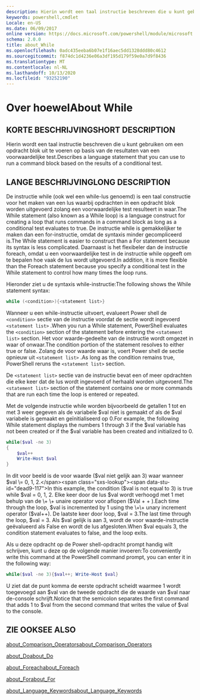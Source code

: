 ```yaml
---
description: Hierin wordt een taal instructie beschreven die u kunt gebruiken om een opdracht blok uit te voeren op basis van de resultaten van een voorwaardelijke test.
keywords: powershell,cmdlet
Locale: en-US
ms.date: 06/09/2017
online version: https://docs.microsoft.com/powershell/module/microsoft.powershell.core/about/about_while?view=powershell-6&WT.mc_id=ps-gethelp
schema: 2.0.0
title: about_While
ms.openlocfilehash: 0adc435eeba6b07e1f16aec5dd1328ddd80c4612
ms.sourcegitcommit: f874dc1d4236e06a3df195d179f59e0a7d9f8436
ms.translationtype: MT
ms.contentlocale: nl-NL
ms.lasthandoff: 10/13/2020
ms.locfileid: "93252190"
---
```

# <a name="about-while"></a><span data-ttu-id="dead9-104">Over hoewel</span><span class="sxs-lookup"><span data-stu-id="dead9-104">About While</span></span>

## <a name="short-description"></a><span data-ttu-id="dead9-105">KORTE BESCHRIJVING</span><span class="sxs-lookup"><span data-stu-id="dead9-105">SHORT DESCRIPTION</span></span>
<span data-ttu-id="dead9-106">Hierin wordt een taal instructie beschreven die u kunt gebruiken om een opdracht blok uit te voeren op basis van de resultaten van een voorwaardelijke test.</span><span class="sxs-lookup"><span data-stu-id="dead9-106">Describes a language statement that you can use to run a command block based on the results of a conditional test.</span></span>

## <a name="long-description"></a><span data-ttu-id="dead9-107">LANGE BESCHRIJVING</span><span class="sxs-lookup"><span data-stu-id="dead9-107">LONG DESCRIPTION</span></span>

<span data-ttu-id="dead9-108">De instructie while (ook wel een while-lus genoemd) is een taal constructie voor het maken van een lus waarbij opdrachten in een opdracht blok worden uitgevoerd zolang een voorwaardelijke test resulteert in waar.</span><span class="sxs-lookup"><span data-stu-id="dead9-108">The While statement (also known as a While loop) is a language construct for creating a loop that runs commands in a command block as long as a conditional test evaluates to true.</span></span> <span data-ttu-id="dead9-109">De instructie while is gemakkelijker te maken dan een for-instructie, omdat de syntaxis minder gecompliceerd is.</span><span class="sxs-lookup"><span data-stu-id="dead9-109">The While statement is easier to construct than a For statement because its syntax is less complicated.</span></span> <span data-ttu-id="dead9-110">Daarnaast is het flexibeler dan de instructie foreach, omdat u een voorwaardelijke test in de instructie while opgeeft om te bepalen hoe vaak de lus wordt uitgevoerd.</span><span class="sxs-lookup"><span data-stu-id="dead9-110">In addition, it is more flexible than the Foreach statement because you specify a conditional test in the While statement to control how many times the loop runs.</span></span>

<span data-ttu-id="dead9-111">Hieronder ziet u de syntaxis while-instructie:</span><span class="sxs-lookup"><span data-stu-id="dead9-111">The following shows the While statement syntax:</span></span>

```powershell
while (<condition>){<statement list>}
```

<span data-ttu-id="dead9-112">Wanneer u een while-instructie uitvoert, evalueert Power shell de `<condition>` sectie van de instructie voordat de sectie wordt ingevoerd `<statement list>` .</span><span class="sxs-lookup"><span data-stu-id="dead9-112">When you run a While statement, PowerShell evaluates the `<condition>` section of the statement before entering the `<statement list>` section.</span></span> <span data-ttu-id="dead9-113">Het voor waarde-gedeelte van de instructie wordt omgezet in waar of onwaar.</span><span class="sxs-lookup"><span data-stu-id="dead9-113">The condition portion of the statement resolves to either true or false.</span></span> <span data-ttu-id="dead9-114">Zolang de voor waarde waar is, voert Power shell de sectie opnieuw uit `<statement list>` .</span><span class="sxs-lookup"><span data-stu-id="dead9-114">As long as the condition remains true, PowerShell reruns the `<statement list>` section.</span></span>

<span data-ttu-id="dead9-115">De `<statement list>` sectie van de instructie bevat een of meer opdrachten die elke keer dat de lus wordt ingevoerd of herhaald worden uitgevoerd.</span><span class="sxs-lookup"><span data-stu-id="dead9-115">The `<statement list>` section of the statement contains one or more commands that are run each time the loop is entered or repeated.</span></span>

<span data-ttu-id="dead9-116">Met de volgende instructie while worden bijvoorbeeld de getallen 1 tot en met 3 weer gegeven als de variabele $val niet is gemaakt of als de $val variabele is gemaakt en geïnitialiseerd op 0.</span><span class="sxs-lookup"><span data-stu-id="dead9-116">For example, the following While statement displays the numbers 1 through 3 if the $val variable has not been created or if the $val variable has been created and initialized to 0.</span></span>

```powershell
while($val -ne 3)
{
    $val++
    Write-Host $val
}
```

<span data-ttu-id="dead9-117">In dit voor beeld is de voor waarde ($val niet gelijk aan 3) waar wanneer $val \= 0, 1, 2.</span><span class="sxs-lookup"><span data-stu-id="dead9-117">In this example, the condition ($val is not equal to 3) is true while $val \= 0, 1, 2.</span></span> <span data-ttu-id="dead9-118">Elke keer door de lus $val wordt verhoogd met 1 met behulp van de \+ \+ unaire operator voor aflopen ($Val \+ \+ ).</span><span class="sxs-lookup"><span data-stu-id="dead9-118">Each time through the loop, $val is incremented by 1 using the \+\+ unary increment operator ($val\+\+).</span></span> <span data-ttu-id="dead9-119">De laatste keer door loop, $val \= 3.</span><span class="sxs-lookup"><span data-stu-id="dead9-119">The last time through the loop, $val \= 3.</span></span> <span data-ttu-id="dead9-120">Als $val gelijk is aan 3, wordt de voor waarde-instructie geëvalueerd als False en wordt de lus afgesloten.</span><span class="sxs-lookup"><span data-stu-id="dead9-120">When $val equals 3, the condition statement evaluates to false, and the loop exits.</span></span>

<span data-ttu-id="dead9-121">Als u deze opdracht op de Power shell-opdracht prompt handig wilt schrijven, kunt u deze op de volgende manier invoeren:</span><span class="sxs-lookup"><span data-stu-id="dead9-121">To conveniently write this command at the PowerShell command prompt, you can enter it in the following way:</span></span>

```powershell
while($val -ne 3){$val++; Write-Host $val}
```

<span data-ttu-id="dead9-122">U ziet dat de punt komma de eerste opdracht scheidt waarmee 1 wordt toegevoegd aan $val van de tweede opdracht die de waarde van $val naar de-console schrijft.</span><span class="sxs-lookup"><span data-stu-id="dead9-122">Notice that the semicolon separates the first command that adds 1 to $val from the second command that writes the value of $val to the console.</span></span>

## <a name="see-also"></a><span data-ttu-id="dead9-123">ZIE OOK</span><span class="sxs-lookup"><span data-stu-id="dead9-123">SEE ALSO</span></span>

[<span data-ttu-id="dead9-124">about_Comparison_Operators</span><span class="sxs-lookup"><span data-stu-id="dead9-124">about_Comparison_Operators</span></span>](about_Comparison_Operators.md)

[<span data-ttu-id="dead9-125">about_Do</span><span class="sxs-lookup"><span data-stu-id="dead9-125">about_Do</span></span>](about_Do.md)

[<span data-ttu-id="dead9-126">about_Foreach</span><span class="sxs-lookup"><span data-stu-id="dead9-126">about_Foreach</span></span>](about_Foreach.md)

[<span data-ttu-id="dead9-127">about_For</span><span class="sxs-lookup"><span data-stu-id="dead9-127">about_For</span></span>](about_For.md)

[<span data-ttu-id="dead9-128">about_Language_Keywords</span><span class="sxs-lookup"><span data-stu-id="dead9-128">about_Language_Keywords</span></span>](about_Language_Keywords.md)
